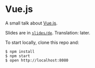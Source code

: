 # Vue.js

A small talk about [Vue.js](https://vuejs.org).

Slides are in [`slides/de`](slides/de). Translation: later.

To start locally, clone this repo and:

```console
$ npm install
$ npm start
$ open http://localhost:8080
```
